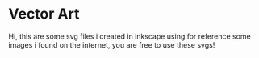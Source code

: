 # Vector Art

Hi, this are some svg files i created in inkscape using for reference some images i found on the internet, you are free to use these svgs!
